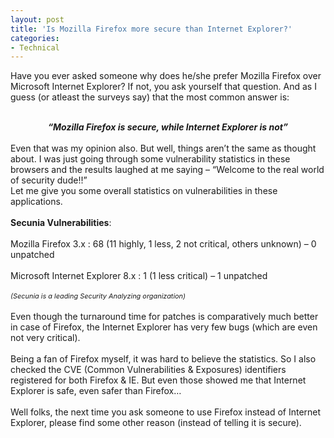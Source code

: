 ```yaml
---
layout: post
title: 'Is Mozilla Firefox more secure than Internet Explorer?'
categories:
- Technical
---
```


Have you ever asked someone why does he/she prefer Mozilla Firefox over Microsoft Internet Explorer? If not, you ask yourself that question. And as I guess (or atleast the surveys say) that the most common answer is:<br /><br /><div style="text-align: center; font-style: italic; font-weight: bold;">“Mozilla Firefox is secure, while Internet Explorer is not”<br /><br /></div>Even that was my opinion also. But well, things aren’t the same as thought about. I was just going through some vulnerability statistics in these browsers and the results laughed at me saying – “Welcome to the real world of security dude!!”<br />Let me give you some overall statistics on vulnerabilities in these applications.<br /><br /><span style="font-weight: bold;">Secunia Vulnerabilities</span>:<br /><br />Mozilla Firefox 3.x        : 68 (11 highly, 1 less, 2 not critical, others unknown) – 0 unpatched<br /><br />Microsoft Internet Explorer 8.x    : 1 (1 less critical) – 1 unpatched<br /><br /><span style="font-size:78%;"><span style="font-style: italic;">(Secunia is a leading Security Analyzing organization)</span></span><br /><br />Even though the turnaround time for patches is comparatively much better in case of Firefox, the Internet Explorer has very few bugs (which are even not very critical).<br /><br />Being a fan of Firefox myself, it was hard to believe the statistics. So I also checked the CVE (Common Vulnerabilities &amp; Exposures) identifiers registered for both Firefox &amp; IE. But even those showed me that Internet Explorer is safe, even safer than Firefox…<br /><br />Well folks, the next time you ask someone to use Firefox instead of Internet Explorer, please find some other reason (instead of telling it is secure).

